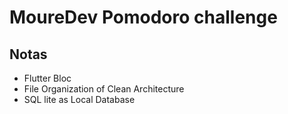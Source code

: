 # MoureDev Pomodoro challenge

## Notas

- Flutter Bloc
- File Organization of Clean Architecture
- SQL lite as Local Database

